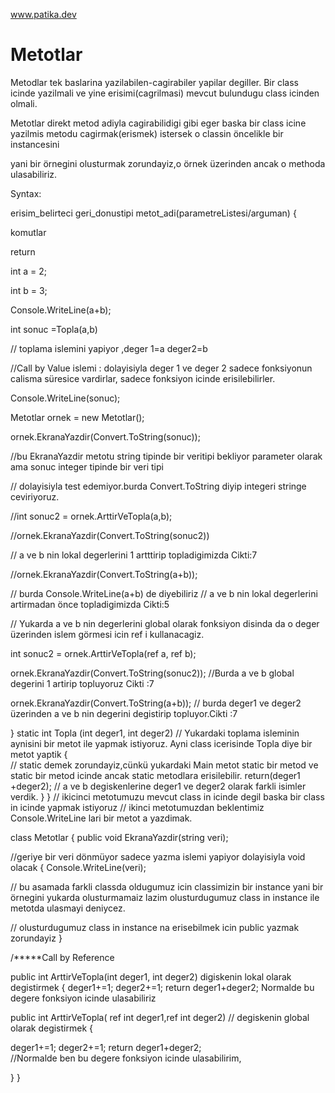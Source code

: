www.patika.dev
# Metotlar


Metodlar tek baslarina yazilabilen-cagirabiler yapilar degiller. Bir class icinde yazilmali ve yine erisimi(cagrilmasi)  mevcut bulundugu class icinden olmali.

Metotlar direkt metod adiyla cagirabilidigi gibi  eger baska bir class icine yazilmis metodu cagirmak(erismek) istersek o classin öncelikle bir instancesini 

yani bir örnegini olusturmak zorundayiz,o örnek üzerinden ancak o methoda ulasabiliriz.

 Syntax:
 
  erisim_belirteci geri_donustipi metot_adi(parametreListesi/arguman) {
 
  komutlar
  
  return


   
int a = 2;

int b = 3;

Console.WriteLine(a+b);

int sonuc =Topla(a,b) 
 
 // toplama islemini yapiyor ,deger 1=a deger2=b 
 
 //Call by Value islemi : dolayisiyla deger 1 ve deger 2 sadece fonksiyonun calisma süresice vardirlar, sadece fonksiyon icinde erisilebilirler.

 Console.WriteLine(sonuc);
 
Metotlar ornek = new Metotlar();

ornek.EkranaYazdir(Convert.ToString(sonuc));  

//bu EkranaYazdir metotu string tipinde bir veritipi bekliyor parameter olarak ama sonuc integer tipinde bir veri tipi

 // dolayisiyla test edemiyor.burda Convert.ToString diyip integeri stringe ceviriyoruz.

//int sonuc2 = ornek.ArttirVeTopla(a,b); 

//ornek.EkranaYazdir(Convert.ToString(sonuc2))

//  a ve b nin lokal degerlerini 1 artttirip topladigimizda Cikti:7

//ornek.EkranaYazdir(Convert.ToString(a+b)); 

// burda Console.WriteLine(a+b) de diyebiliriz // a ve b nin lokal degerlerini artirmadan önce topladigimizda Cikti:5

// Yukarda a ve b nin degerlerini global olarak fonksiyon disinda da o deger üzerinden islem görmesi icin ref i kullanacagiz.

 int sonuc2 = ornek.ArttirVeTopla(ref a, ref b); 

 ornek.EkranaYazdir(Convert.ToString(sonuc2));   //Burda a ve b global degerini 1 artirip topluyoruz  Cikti :7

 ornek.EkranaYazdir(Convert.ToString(a+b));      // burda deger1 ve deger2 üzerinden a ve b nin degerini degistirip topluyor.Cikti :7 

 
  }
  static int Topla (int deger1, int deger2) 
// Yukardaki toplama isleminin aynisini bir metot ile yapmak istiyoruz. Ayni class icerisinde Topla diye bir metot yaptik
  {                                         
// static demek zorundayiz,cünkü yukardaki Main metot static 
bir metod ve static bir metod icinde ancak static metodlara erisilebilir.
  return(deger1 +deger2); // a ve b degiskenlerine deger1 ve deger2 olarak farkli isimler verdik.
 }
}
 // ikicinci metotumuzu mevcut class in icinde degil baska bir class in icinde yapmak istiyoruz
//  ikinci metotumuzdan beklentimiz Console.WriteLine lari bir metot a yazdimak.


class Metotlar
{ 
 public void EkranaYazdir(string veri);  
 
 //geriye bir veri dönmüyor sadece yazma islemi yapiyor dolayisiyla void olacak
{
Console.WriteLine(veri);

// bu asamada farkli classda oldugumuz icin classimizin bir instance yani bir örnegini yukarda olusturmamaiz lazim olusturdugumuz class in instance ile metotda ulasmayi deniycez.

 // olusturdugumuz class in instance na erisebilmek icin public yazmak zorundayiz
}

/*****Call by Reference 

public int ArttirVeTopla(int deger1, int deger2) 
digiskenin lokal olarak degistirmek
 {
 deger1+=1;
deger2+=1;
return deger1+deger2;
Normalde bu degere fonksiyon icinde ulasabiliriz


public int ArttirVeTopla( ref int deger1,ref int deger2) 
// degiskenin global olarak degistirmek 
   {
  
   deger1+=1;
   deger2+=1;
   return deger1+deger2;      
   //Normalde ben bu degere fonksiyon icinde ulasabilirim,

}
}
                                                             
                                                                
